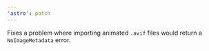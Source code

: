```yaml
---
'astro': patch
---
```


Fixes a problem where importing animated `.avif` files would return a `NoImageMetadata` error.

